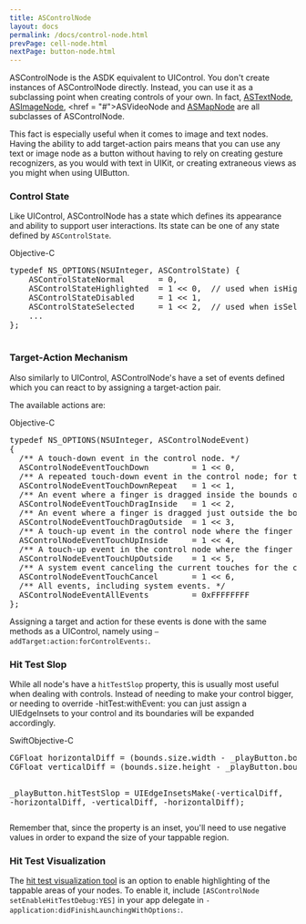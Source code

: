```yaml
---
title: ASControlNode
layout: docs
permalink: /docs/control-node.html
prevPage: cell-node.html
nextPage: button-node.html
---
```


ASControlNode is the ASDK equivalent to UIControl.  You don't create instances of ASControlNode directly.  Instead, you can use it as a subclassing point when creating controls of your own.  In fact, <a href = "/docs/text-node.html">ASTextNode</a>, <a href = "/docs/image-node.html">ASImageNode</a>, <href = "#">ASVideoNode</a> and <a href = "/docs/video-node.html">ASMapNode</a> are all subclasses of ASControlNode.

This fact is especially useful when it comes to image and text nodes.  Having the ability to add target-action pairs means that you can use any text or image node as a button without having to rely on creating gesture recognizers, as you would with text in UIKit, or creating extraneous views as you might when using UIButton.

### Control State

Like UIControl, ASControlNode has a state which defines its appearance and ability to support user interactions.  Its state can be one of any state defined by `ASControlState`.

<div class = "highlight-group">
<span class="language-toggle"><a data-lang="objective-c" class = "active objcButton">Objective-C</a></span>
<div class = "code">
  <pre lang="objc" class="objcCode">
typedef NS_OPTIONS(NSUInteger, ASControlState) {
    ASControlStateNormal       = 0,
    ASControlStateHighlighted  = 1 << 0,  // used when isHighlighted is set
    ASControlStateDisabled     = 1 << 1,
    ASControlStateSelected     = 1 << 2,  // used when isSelected is set
    ...
};
  </pre>
</div>
</div>

### Target-Action Mechanism

Also similarly to UIControl, ASControlNode's have a set of events defined which you can react to by assigning a target-action pair.  

The available actions are: 
<div class = "highlight-group">
<span class="language-toggle"><a data-lang="objective-c" class = "active objcButton">Objective-C</a></span>
<div class = "code">
  <pre lang="objc" class="objcCode">
typedef NS_OPTIONS(NSUInteger, ASControlNodeEvent)
{
  /** A touch-down event in the control node. */
  ASControlNodeEventTouchDown         = 1 << 0,
  /** A repeated touch-down event in the control node; for this event the value of the UITouch tapCount method is greater than one. */
  ASControlNodeEventTouchDownRepeat   = 1 << 1,
  /** An event where a finger is dragged inside the bounds of the control node. */
  ASControlNodeEventTouchDragInside   = 1 << 2,
  /** An event where a finger is dragged just outside the bounds of the control. */
  ASControlNodeEventTouchDragOutside  = 1 << 3,
  /** A touch-up event in the control node where the finger is inside the bounds of the node. */
  ASControlNodeEventTouchUpInside     = 1 << 4,
  /** A touch-up event in the control node where the finger is outside the bounds of the node. */
  ASControlNodeEventTouchUpOutside    = 1 << 5,
  /** A system event canceling the current touches for the control node. */
  ASControlNodeEventTouchCancel       = 1 << 6,
  /** All events, including system events. */
  ASControlNodeEventAllEvents         = 0xFFFFFFFF
};
</pre>
</div>
</div>

Assigning a target and action for these events is done with the same methods as a UIControl, namely using `–addTarget:action:forControlEvents:`.

### Hit Test Slop

While all node's have a `hitTestSlop` property, this is usually most useful when dealing with controls.  Instead of needing to make your control bigger, or needing to override -hitTest:withEvent: you can just assign a UIEdgeInsets to your control and its boundaries will be expanded accordingly.

<div class = "highlight-group">
<span class="language-toggle"><a data-lang="swift" class="swiftButton">Swift</a><a data-lang="objective-c" class = "active objcButton">Objective-C</a></span>
<div class = "code">
  <pre lang="objc" class="objcCode">
CGFloat horizontalDiff = (bounds.size.width - _playButton.bounds.size.width)/2;
CGFloat verticalDiff = (bounds.size.height - _playButton.bounds.size.height)/2;

_playButton.hitTestSlop = UIEdgeInsetsMake(-verticalDiff, -horizontalDiff, -verticalDiff, -horizontalDiff);
</pre>
<!-- <pre lang="swift" class = "swiftCode hidden">
let horizontalDiff: CGFloat = (bounds.size.width - playButton.bounds.size.width)/2.0
let verticalDiff: CGfloat   = (bounds.size.height - playButton.bounds.size.height)/2.0

playButton.hitTestSlop = UIEdgeInsets(top: -verticalDiff, left: -horizontalDiff, bottom: -verticalDiff, right: -horizontalDiff)
</pre> -->
</div>
</div>

Remember that, since the property is an inset, you'll need to use negative values in order to expand the size of your tappable region.

### Hit Test Visualization

The <a href = "/docs/debug-tool-hit-test-visualization.html">hit test visualization tool</a> is an option to enable highlighting of the tappable areas of your nodes.  To enable it, include `[ASControlNode setEnableHitTestDebug:YES]` in your app delegate in `-application:didFinishLaunchingWithOptions:`.
